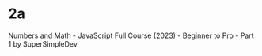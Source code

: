# 2a
 Numbers and Math - JavaScript Full Course (2023) - Beginner to Pro - Part 1 by SuperSimpleDev

